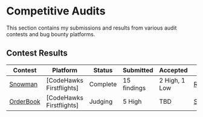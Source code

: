 # Competitive Audits

This section contains my submissions and results from various audit contests and bug bounty platforms.

## Contest Results

| Contest | Platform | Status | Submitted | Accepted | Report |
|---------|----------|--------|-----------|----------|---------|
| [Snowman](./snowman/) | [CodeHawks Firstflights] | Complete | 15 findings | 2 High, 1 Low | [Report](./snowman/snowman-findings.md) |
| [OrderBook](./orderbook/) | [CodeHawks Firstflights] | Judging | 5 High | TBD | [Submissions](./orderbook/orderbook-findings.md) |
